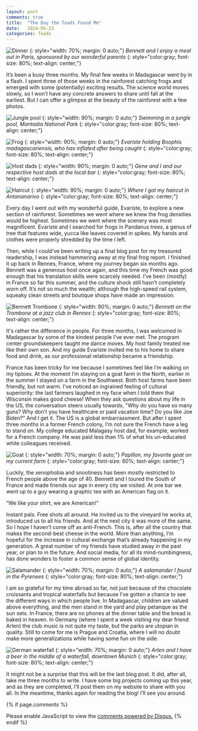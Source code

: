 ```yaml
---
layout: post
comments: true
title:  "The Day the Toads Found Me"
date:   2024-05-23
categories: Toads
---
```

![Dinner](/assets/brothersmeal.JPG)
{: style="width: 70%; margin: 0 auto;"}
*Bennett and I enjoy a meal out in Paris, sponsored by our wonderful parents*
{: style="color:gray; font-size: 80%; text-align: center;"}

It’s been a busy three months. My final few weeks in Madagascar went by in a flash. I spent three of those weeks in the rainforest catching frogs and emerged with some (potentially) exciting results. The science world moves slowly, so I won’t have any concrete answers to share until fall at the earliest. But I can offer a glimpse at the beauty of the rainforest with a few photos. 

![Jungle pool](/assets/riantsoa.jpg)
{: style="width: 90%; margin: 0 auto;"}
*Swimming in a jungle pool, Mantadia National Park*
{: style="color:gray; font-size: 80%; text-align: center;"}

![Frog](/assets/boophis.jpg)
{: style="width: 90%; margin: 0 auto;"}
*Evariste holding Boophis madagascariensis, who has inflated after being caught*
{: style="color:gray; font-size: 80%; text-align: center;"}

![Host dads](/assets/hostdads.JPG)
{: style="width: 90%; margin: 0 auto;"}
*Gene and I and our respective host dads at the local bar*
{: style="color:gray; font-size: 80%; text-align: center;"}

![Haircut](/assets/haircut.jpg)
{: style="width: 90%; margin: 0 auto;"}
*Where I got my haircut in Antananarivo*
{: style="color:gray; font-size: 80%; text-align: center;"}

Every day I went out with my wonderful guide, Evariste, to explore a new section of rainforest. Sometimes we went where we knew the frog densities would be highest. Sometimes we went where the scenery was most magnificent. Evariste and I searched for frogs in Pandanus trees, a genus of tree that features wide, yucca like leaves covered in spikes. My hands and clothes were properly shredded by the time I left. 

Then, while I could’ve been writing up a final blog post for my treasured readership, I was instead hammering away at my final frog report. I finished it up back in Rennes, France, where my journey began six months ago. Bennett was a generous host once again, and this time my French was good enough that his translation skills were scarcely needed. I’ve been (mostly) in France so far this summer, and the culture shock still hasn’t completely worn off. It’s not so much the wealth; although the high-speed rail system, squeaky clean streets and boutique shops have made an impression. 

![Bennett Trombone](/assets/bennettmusic.jpg)
{: style="width: 90%; margin: 0 auto;"}
*Bennett on the Trombone at a jazz club in Rennes*
{: style="color:gray; font-size: 80%; text-align: center;"}

It's rather the difference in people. For three months, I was welcomed in Madagascar by some of the kindest people I’ve ever met. The program center groundskeepers taught me dance moves. My host family treated me like their own son. And my guide Evariste invited me to his home to share food and drink, as our professional relationship became a friendship. 

France has been tricky for me because I sometimes feel like I’m walking on my tiptoes. At the moment I’m staying on a goat farm in the North, earlier in the summer I stayed on a farm in the Southwest. Both host farms have been friendly, but not warm. I’ve noticed an ingrained feeling of cultural superiority: the last farmers laughed in my face when I told them that Wisconsin makes good cheese! When they ask questions about my life in the US, the conversation steers usually towards, "Why do you have so many guns? Why don’t you have healthcare or paid vacation time? Do you like Joe Biden?” And I get it. The US is a global embarrassment. But after I spent three months in a former French colony, I’m not sure the French have a leg to stand on. My college educated Malagasy host dad, for example, worked for a French company. He was paid less than 1% of what his un-educated white colleagues received.

![Goat](/assets/papillon.jpg)
{: style="width: 70%; margin: 0 auto;"}
*Papillon, my favorite goat on my current farm*
{: style="color:gray; font-size: 80%; text-align: center;"}

Luckily, the xenophobia and snootiness has been mostly restricted to French people above the age of 40. Bennett and I toured the South of France and made friends our age in every city we visited. At one bar we went up to a guy wearing a graphic tee with an American flag on it. 

“We like your shirt, we are American!”

Instant pals. Free shots all around. He invited us to the vineyard he works at, introduced us to all his friends. And at the next city it was more of the same. So I hope I haven’t come off as anti-French. This is, after all the country that makes the second-best cheese in the world. More than anything, I’m hopeful for the increase in cultural exchange that’s already happening in my generation. A great number of my friends have studied away in the past year, or plan to in the future. And social media, for all its mind-numbingness, has done wonders to foster a common sense of global identity. 

![Salamander](/assets/salamander.jpg)
{: style="width: 70%; margin: 0 auto;"}
*A salamander I found in the Pyrenees*
{: style="color:gray; font-size: 80%; text-align: center;"}

I am so grateful for my time abroad so far, not just because of the chocolate croissants and tropical waterfalls but because I’ve gotten a chance to see the different ways in which people live. In Madagascar, children are valued above everything, and the men stand in the yard and play petanque as the sun sets. In France, there are no phones at the dinner table and the bread is baked in heaven. In Germany (where I spent a week visiting my dear friend Arlen) the club music is not quite my taste, but the parks are utopian in quality. Still to come for me is Prague and Croatia, where I will no doubt make more generalizations while having some fun on the side. 

![German waterfall](/assets/arlenwaterfall.JPG)
{: style="width: 70%; margin: 0 auto;"}
*Arlen and I have a beer in the middle of a waterfall, downtown Munich*
{: style="color:gray; font-size: 80%; text-align: center;"}

It might not be a surprise that this will be the last blog post. It did, after all, take me three months to write. I have some big projects coming up this year, and as they are completed, I’ll post them on my website to share with you all. In the meantime, thanks again for reading the blog! I’ll see you around.

{% if page.comments %}
<div id="disqus_thread"></div>
<script>
    /**
    *  RECOMMENDED CONFIGURATION VARIABLES: EDIT AND UNCOMMENT THE SECTION BELOW TO INSERT DYNAMIC VALUES FROM YOUR PLATFORM OR CMS.
    *  LEARN WHY DEFINING THESE VARIABLES IS IMPORTANT: https://disqus.com/admin/universalcode/#configuration-variables    */
    /*
    var disqus_config = function () {
    this.page.url = 'https://www.hughgabriel.com/Travel/2022/07/21/Beyond-the-Island.html';  // Replace PAGE_URL with your page's canonical URL variable
    this.page.identifier = '/Travel/2022/07/21/Beyond-the-Island.html'; // Replace PAGE_IDENTIFIER with your page's unique identifier variable
    };
    */
    (function() { // DON'T EDIT BELOW THIS LINE
    var d = document, s = d.createElement('script');
    s.src = 'https://hughsblog-1.disqus.com/embed.js';
    s.setAttribute('data-timestamp', +new Date());
    (d.head || d.body).appendChild(s);
    })();
</script>
<noscript>Please enable JavaScript to view the <a href="https://disqus.com/?ref_noscript">comments powered by Disqus.</a></noscript>
{% endif %}
